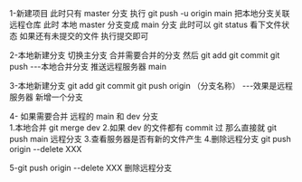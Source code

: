 1-新建项目 此时只有 master 分支
执行 git push -u origin main 把本地分支关联远程仓库 此时 本地 master 分支变成 main 分支
此时可以 git status 看下文件状态 如果还有未提交的文件 执行提交即可

2-本地新建分支 切换主分支 合并需要合并的分支 然后 git add git commit git push ---本地合并分支 推送远程服务器 main

3-本地新建分支 git add git commit git push origin （分支名称） ---效果是远程服务器 新增一个分支

4- 如果需要合并 远程的 main 和 dev 分支  
 1.本地合并 git merge dev 2.如果 dev 的文件都有 commit 过 那么直接就 git push main 远程分支 3.查看服务器是否有新的文件产生 4.删除远程分支 git push origin --delete XXX

5-git push origin --delete XXX 删除远程分支
